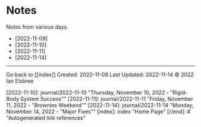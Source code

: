 # Notes

Notes from various days.

- [2022-11-09]
- [2022-11-10]
- [2022-11-11]
- [2022-11-14]

---
Go back to [[index]]
Created: 2022-11-08
Last Updated: 2022-11-14
© 2022 Ian Elsbree

[//begin]: # "Autogenerated link references for markdown compatibility"
[2022-11-10]: journal/2022-11-10 "Thursday, November 10, 2022 - "Rigid-Body System Success""
[2022-11-11]: journal/2022-11-11 "Friday, November 11, 2022 - "Brownies Weekend""
[2022-11-14]: journal/2022-11-14 "Monday, November 14, 2022 - "Major Fixes""
[index]: index "Home Page"
[//end]: # "Autogenerated link references"
